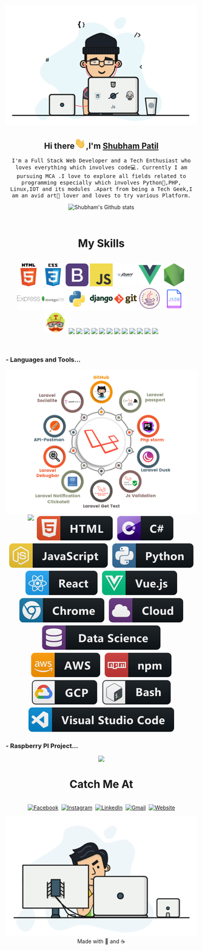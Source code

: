 <p align='center'>
  <img  src="https://github.com/shub6059/shub6059/blob/master/gifs/Developer.gif" alt="Developer gif">
</p>
<h2 align="center">Hi there<img width="30px" src="https://github.com/shub6059/shub6059/blob/master/gifs/Hi.gif">,I'm <a href="https://shub6059.github.io/portfolio">Shubham Patil</a></h2>
<p align="center">
  <samp>
  I'm a Full Stack Web Developer and a Tech Enthusiast who loves everything which involves code💻. Currently I am pursuing MCA .I love to explore all fields related to programming especially which involves Python🐍,PHP, Linux,IOT and its modules .Apart from being a Tech Geek,I am an avid art🎨 lover and loves to try various Platform.
  </samp>
</p>
<p align="center">
<img src="https://github-readme-stats.vercel.app/api?username=shub6059&show_icons=true&border=true" alt="Shubham's Github stats">
</p><br>
<h1 align="center">My Skills</h1>
<p align="center">
<br>
<code><img height="60" src="https://raw.githubusercontent.com/github/explore/80688e429a7d4ef2fca1e82350fe8e3517d3494d/topics/html/html.png"></code>
<code><img height="60" src="https://raw.githubusercontent.com/github/explore/80688e429a7d4ef2fca1e82350fe8e3517d3494d/topics/css/css.png"></code>
<code><img height="60" src="https://raw.githubusercontent.com/github/explore/80688e429a7d4ef2fca1e82350fe8e3517d3494d/topics/bootstrap/bootstrap.png"></code>
<code><img height="60" src="https://raw.githubusercontent.com/github/explore/80688e429a7d4ef2fca1e82350fe8e3517d3494d/topics/javascript/javascript.png"></code>
<code><img height="60" src="https://raw.githubusercontent.com/github/explore/80688e429a7d4ef2fca1e82350fe8e3517d3494d/topics/jquery/jquery.png"></code> 
<code><img height="60" src="https://raw.githubusercontent.com/github/explore/80688e429a7d4ef2fca1e82350fe8e3517d3494d/topics/vue/vue.png"></code>
<code><img height="60" src="https://raw.githubusercontent.com/github/explore/80688e429a7d4ef2fca1e82350fe8e3517d3494d/topics/nodejs/nodejs.png"></code>
<code><img height="60" src="https://raw.githubusercontent.com/github/explore/80688e429a7d4ef2fca1e82350fe8e3517d3494d/topics/express/express.png"></code>
<code><img height="60" src="https://raw.githubusercontent.com/github/explore/80688e429a7d4ef2fca1e82350fe8e3517d3494d/topics/mongodb/mongodb.png"></code>
<code><img height="60" src="https://raw.githubusercontent.com/github/explore/80688e429a7d4ef2fca1e82350fe8e3517d3494d/topics/python/python.png"></code>
<code><img height="60" src="https://raw.githubusercontent.com/github/explore/80688e429a7d4ef2fca1e82350fe8e3517d3494d/topics/django/django.png"></code>
<code><img height="60" src="https://raw.githubusercontent.com/github/explore/80688e429a7d4ef2fca1e82350fe8e3517d3494d/topics/git/git.png"></code>
<code><img height="60" src="https://github.com/shub6059/shub6059/blob/master/gifs/java.png"/></code>
<code><img height="60" src="https://github.com/shub6059/shub6059/blob/master/gifs/json.png"/></code>
<code><img height="60" src="https://github.com/shub6059/shub6059/blob/master/gifs/tc.png"/></code>
<code><img height="60" src="https://img.icons8.com/dusk/64/000000/php-logo.png"/></code>
<code><img height="60" src="https://img.icons8.com/cute-clipart/64/000000/linux-client.png"/></code>
<code><img height="60" src="https://img.icons8.com/color/48/000000/kali-linux.png"/></code>
<code><img height="60"  src="https://img.icons8.com/color/48/000000/linux-mint.png"/></code>
<code><img height="60" src="https://img.icons8.com/color/48/000000/centos.png"/></code>
<code><img height="60" src="https://img.icons8.com/ios-filled/50/000000/fedora.png"/></code>
<code><img height="60" src="https://img.icons8.com/color/48/000000/suse.png"/></code>
<code><img height="60" src="https://img.icons8.com/color/48/000000/debian.png"/></code>
<code><img height="60" src="https://img.icons8.com/color/48/000000/red-hat.png"/></code>
<code><img height="60" src="https://img.icons8.com/color/48/000000/ubuntu--v1.png"/></code>
<code><img height="60" src="https://img.icons8.com/dusk/64/000000/raspberry-pi.png"/></code>
<code><img height="60" src="https://img.icons8.com/color/48/000000/docker-container.png"/></code>

<code></code>
<code></code>
</p><br>

### - Languages and Tools...

<p align="center">
  <img  src="https://github.com/shub6059/shub6059/blob/master/gifs/Laravel.jpg"/>
    <img  src="https://github.com/shub6059/shub6059/blob/master/gifs/rpiled.gif"/>
  <!-- For more icons please follow  https://github.com/MikeCodesDotNET/ColoredBadges -->
  <img src="https://raw.githubusercontent.com/8bithemant/8bithemant/master/svg/dev/languages/html.svg" alt="html" style="vertical-align:top; margin:4px">    
  <img src="https://raw.githubusercontent.com/8bithemant/8bithemant/master/svg/dev/languages/csharp.svg" alt="csharp" style="vertical-align:top; margin:4px">
  <img src="https://raw.githubusercontent.com/8bithemant/8bithemant/master/svg/dev/languages/js.svg" alt="js" style="vertical-align:top; margin:4px">
  <img src="https://raw.githubusercontent.com/8bithemant/8bithemant/master/svg/dev/languages/python.svg" alt="python" style="vertical-align:top; margin:4px">
  <img src="https://raw.githubusercontent.com/8bithemant/8bithemant/master/svg/dev/frameworks/react.svg" alt="react" style="vertical-align:top; margin:4px">
  <img src="https://raw.githubusercontent.com/8bithemant/8bithemant/master/svg/dev/frameworks/vue.svg" alt="vue" style="vertical-align:top; margin:4px">
  <img src="https://raw.githubusercontent.com/8bithemant/8bithemant/master/svg/dev/misc/chrome.svg" alt="chrome" style="vertical-align:top; margin:4px">
  <img src="https://raw.githubusercontent.com/8bithemant/8bithemant/master/svg/dev/misc/cloud.svg" alt="cloud" style="vertical-align:top; margin:4px">
  <img src="https://raw.githubusercontent.com/8bithemant/8bithemant/master/svg/dev/misc/datascience.svg" alt="datascience" style="vertical-align:top; margin:4px">
  <img src="https://raw.githubusercontent.com/8bithemant/8bithemant/master/svg/dev/services/aws.svg" alt="aws" style="vertical-align:top; margin:4px">
  <img src="https://raw.githubusercontent.com/8bithemant/8bithemant/master/svg/dev/services/npm.svg" alt="npm" style="vertical-align:top; margin:4px">
  <img src="https://raw.githubusercontent.com/8bithemant/8bithemant/master/svg/dev/services/gcp.svg" alt="gcp" style="vertical-align:top; margin:4px">
  <img src="https://raw.githubusercontent.com/8bithemant/8bithemant/master/svg/dev/tools/bash.svg" alt="bash" style="vertical-align:top; margin:4px">
  <img src="https://raw.githubusercontent.com/8bithemant/8bithemant/master/svg/dev/tools/visualstudio_code.svg" alt="vscode" style="vertical-align:top; margin:4px">
</p>

### - Raspberry PI Project...
<p align="center">
<img  src="https://github.com/shub6059/shub6059/blob/master/gifs/rpiled.gif"/>
    </p>

<h1 align="center">Catch Me At</h1>
<p align="center">
<br>
<a href="https://www.facebook.com/shubham.patill/"><img src="https://img.shields.io/badge/facebook-%231877F2.svg?&style=for-the-badge&logo=facebook&logoColor=white" alt="Facebook" /></a>&nbsp;
<a href="https://www.instagram.com/iot_web_project/"><img src="https://img.shields.io/badge/instagram-%23E4405F.svg?&style=for-the-badge&logo=instagram&logoColor=white" alt="Instagram" /></a>&nbsp;
<a href="https://www.linkedin.com/in/shub6059/"><img src="https://img.shields.io/badge/linkedin-%230077B5.svg?&style=for-the-badge&logo=linkedin&logoColor=white" alt="LinkedIn" /></a>&nbsp;
<a href="mailto:shubham.patil.shub6059@gmail.com?subject=Hola%20Kunal"><img src="https://img.shields.io/badge/gmail-%23D14836.svg?&style=for-the-badge&logo=gmail&logoColor=white" alt="Gmail"/></a>&nbsp;
<a href="https://shub6059.github.io/"><img alt="Website" src="https://img.shields.io/website?style=for-the-badge&up_message=portfolio&url=https%3A%2F%2Fkshub6059.github.io%2F"></a>
</p>

<p align="center">
  <img src="https://github.com/shub6059/shub6059/blob/master/gifs/hadder.gif"><br>
Made with 💖 and ☕</p>
